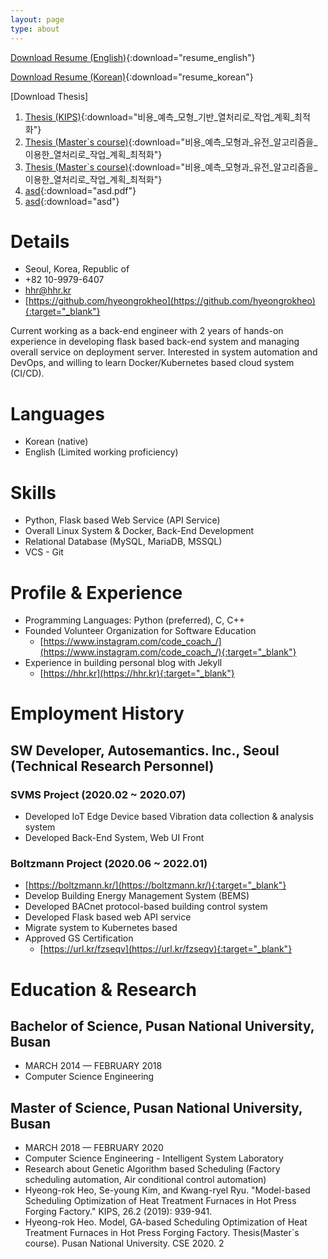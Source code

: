 ```yaml
---
layout: page
type: about
---
```


[Download Resume (English)](/downloads/resume_english.pdf){:download="resume_english"}

[Download Resume (Korean)](/downloads/resume_korean.pdf){:download="resume_korean"}

[Download Thesis]
1. [Thesis (KIPS)](/downloads/비용_예측_모형_기반_열처리로_작업_계획_최적화.pdf){:download="비용_예측_모형_기반_열처리로_작업_계획_최적화"}
2. [Thesis (Master`s course)](/downloads/비용_예측_모형과_유전_알고리즘을_이용한_열처리로_작업_계획_최적화.pdf){:download="비용_예측_모형과_유전_알고리즘을_이용한_열처리로_작업_계획_최적화"}
3. [Thesis (Master`s course)](/downloads/허형록_비용_예측_모형과_유전_알고리즘을_이용한_열처리로_작업_계획_최적화.pdf){:download="비용_예측_모형과_유전_알고리즘을_이용한_열처리로_작업_계획_최적화"}
4. [asd](/downloads/비용_예측_모형과_유전_알고리즘을_이용한_열처리로_작업_계획_최적화.pdf){:download="asd.pdf"}
5. [asd](/downloads/비용_예측_모형과_유전_알고리즘을_이용한_열처리로_작업_계획_최적화.pdf){:download="asd"}

# Details
- Seoul, Korea, Republic of
- +82 10-9979-6407
- hhr@hhr.kr
- [https://github.com/hyeongrokheo](https://github.com/hyeongrokheo){:target="_blank"}

Current working as a back-end engineer with 2 years of hands-on experience in developing flask based back-end system and managing overall service on deployment server. Interested in system automation and DevOps, and willing to learn Docker/Kubernetes based cloud system (CI/CD).

# Languages
- Korean (native)
- English (Limited working proficiency)

# Skills
- Python, Flask based Web Service (API Service)
- Overall Linux System & Docker, Back-End Development
- Relational Database (MySQL, MariaDB, MSSQL)
- VCS - Git

# Profile & Experience
- Programming Languages: Python (preferred), C, C++
- Founded Volunteer Organization for Software Education
  - [https://www.instagram.com/code_coach_/](https://www.instagram.com/code_coach_/){:target="_blank"}
- Experience in building personal blog with Jekyll
  - [https://hhr.kr](https://hhr.kr){:target="_blank"}

# Employment History

## SW Developer, Autosemantics. Inc., Seoul (Technical Research Personnel)

### SVMS Project (2020.02 ~ 2020.07)
- Developed IoT Edge Device based Vibration data collection & analysis system
- Developed Back-End System, Web UI Front

### Boltzmann Project (2020.06 ~ 2022.01)
- [https://boltzmann.kr/](https://boltzmann.kr/){:target="_blank"}
- Develop Building Energy Management System (BEMS)
- Developed BACnet protocol-based building control system
- Developed Flask based web API service
- Migrate system to Kubernetes based
- Approved GS Certification
  - [https://url.kr/fzseqv](https://url.kr/fzseqv){:target="_blank"}

# Education & Research

## Bachelor of Science, Pusan National University, Busan
- MARCH 2014 — FEBRUARY 2018
- Computer Science Engineering

## Master of Science, Pusan National University, Busan
- MARCH 2018 — FEBRUARY 2020
- Computer Science Engineering - Intelligent System Laboratory
- Research about Genetic Algorithm based Scheduling (Factory scheduling automation, Air conditional control automation)
- Hyeong-rok Heo, Se-young Kim, and Kwang-ryel Ryu. "Model-based Scheduling Optimization of Heat Treatment Furnaces in Hot Press Forging Factory." KIPS, 26.2 (2019): 939-941.
- Hyeong-rok Heo. Model, GA-based Scheduling Optimization of Heat Treatment Furnaces in Hot Press Forging Factory. Thesis(Master`s course). Pusan National University. CSE 2020. 2


